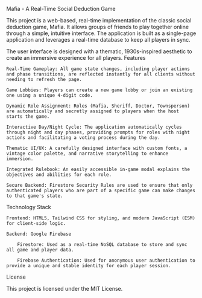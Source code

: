 Mafia - A Real-Time Social Deduction Game

This project is a web-based, real-time implementation of the classic social deduction game, Mafia. It allows groups of friends to play together online through a simple, intuitive interface. The application is built as a single-page application and leverages a real-time database to keep all players in sync.

The user interface is designed with a thematic, 1930s-inspired aesthetic to create an immersive experience for all players.
Features

    Real-Time Gameplay: All game state changes, including player actions and phase transitions, are reflected instantly for all clients without needing to refresh the page.

    Game Lobbies: Players can create a new game lobby or join an existing one using a unique 4-digit code.

    Dynamic Role Assignment: Roles (Mafia, Sheriff, Doctor, Townsperson) are automatically and secretly assigned to players when the host starts the game.

    Interactive Day/Night Cycle: The application automatically cycles through night and day phases, providing prompts for roles with night actions and facilitating a voting process during the day.

    Thematic UI/UX: A carefully designed interface with custom fonts, a vintage color palette, and narrative storytelling to enhance immersion.

    Integrated Rulebook: An easily accessible in-game modal explains the objectives and abilities for each role.

    Secure Backend: Firestore Security Rules are used to ensure that only authenticated players who are part of a specific game can make changes to that game's state.

Technology Stack

    Frontend: HTML5, Tailwind CSS for styling, and modern JavaScript (ESM) for client-side logic.

    Backend: Google Firebase

        Firestore: Used as a real-time NoSQL database to store and sync all game and player data.

        Firebase Authentication: Used for anonymous user authentication to provide a unique and stable identity for each player session.

License

This project is licensed under the MIT License.
